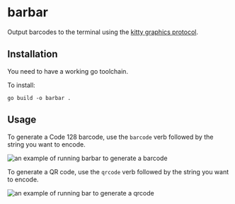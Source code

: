 # barbar

Output barcodes to the terminal using the [kitty graphics protocol](https://sw.kovidgoyal.net/kitty/graphics-protocol/).

## Installation

You need to have a working go toolchain.

To install: 

```
go build -o barbar .
```

## Usage

To generate a Code 128 barcode, use the `barcode` verb followed by the string you want to encode.

![an example of running barbar to generate a barcode](https://github.com/go-go-golems/barbar/assets/128441/0f497d33-3c29-4079-a427-f231b16f242f)

To generate a QR code, use the `qrcode` verb followed by the string you want to encode.

![an example of running bar to generate a qrcode](https://github.com/go-go-golems/barbar/assets/128441/f35500e8-3d83-45d8-8e5a-5cc69f801a7c)

